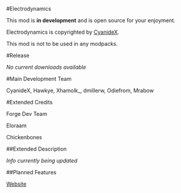 #Electrodynamics

This mod is **in development** and is open source for your enjoyment.

Electrodynamics is copyrighted by [CyanideX](https://github.com/CyanideX "CyanideX GitHub profile").

This mod is not to be used in any modpacks.

#Release

*No current downloads available*

#Main Development Team

CyanideX, Hawkye, Xhamolk_, dmillerw, Odiefrom, Mrabow

#Extended Credits

Forge Dev Team

Eloraam

Chickenbones

##Extended Description

*Info currently being updated*

##Planned Features

[Website](http://electrodynamicsmod.com/ "Electrodynamics")
